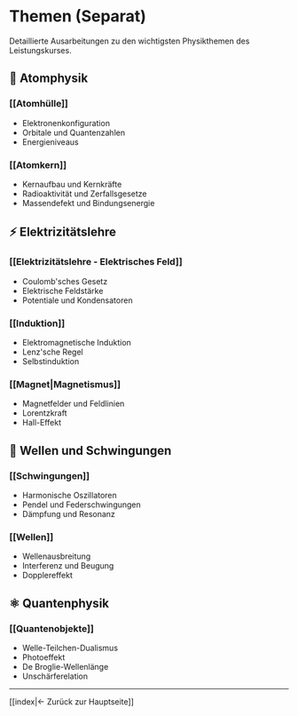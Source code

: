 # Themen (Separat)

Detaillierte Ausarbeitungen zu den wichtigsten Physikthemen des Leistungskurses.

## 🔬 Atomphysik

### [[Atomhülle]]
- Elektronenkonfiguration
- Orbitale und Quantenzahlen
- Energieniveaus

### [[Atomkern]]
- Kernaufbau und Kernkräfte
- Radioaktivität und Zerfallsgesetze
- Massendefekt und Bindungsenergie

## ⚡ Elektrizitätslehre

### [[Elektrizitätslehre - Elektrisches Feld]]
- Coulomb'sches Gesetz
- Elektrische Feldstärke
- Potentiale und Kondensatoren

### [[Induktion]]
- Elektromagnetische Induktion
- Lenz'sche Regel
- Selbstinduktion

### [[Magnet|Magnetismus]]
- Magnetfelder und Feldlinien
- Lorentzkraft
- Hall-Effekt

## 🌊 Wellen und Schwingungen

### [[Schwingungen]]
- Harmonische Oszillatoren
- Pendel und Federschwingungen
- Dämpfung und Resonanz

### [[Wellen]]
- Wellenausbreitung
- Interferenz und Beugung
- Dopplereffekt

## ⚛️ Quantenphysik

### [[Quantenobjekte]]
- Welle-Teilchen-Dualismus
- Photoeffekt
- De Broglie-Wellenlänge
- Unschärferelation

---

[[index|← Zurück zur Hauptseite]]
